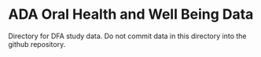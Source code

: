 # ADA Oral Health and Well Being Data
Directory for DFA study data. Do not commit data in this directory into the github repository.